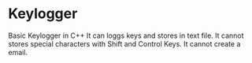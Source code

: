 # Keylogger
Basic Keylogger in C++
It can loggs keys and stores in text file.
It cannot stores special characters with Shift and Control Keys.
It cannot create a email.
